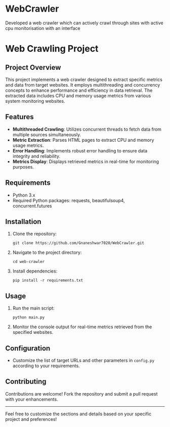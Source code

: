 # WebCrawler
Developed a web crawler which can actively crawl through sites with active cpu monitorisation with an interface

# Web Crawling Project

## Project Overview
This project implements a web crawler designed to extract specific metrics and data from target websites. It employs multithreading and concurrency concepts to enhance performance and efficiency in data retrieval. The extracted data includes CPU and memory usage metrics from various system monitoring websites.

## Features
- **Multithreaded Crawling**: Utilizes concurrent threads to fetch data from multiple sources simultaneously.
- **Metric Extraction**: Parses HTML pages to extract CPU and memory usage metrics.
- **Error Handling**: Implements robust error handling to ensure data integrity and reliability.
- **Metrics Display**: Displays retrieved metrics in real-time for monitoring purposes.

## Requirements
- Python 3.x
- Required Python packages: requests, beautifulsoup4, concurrent.futures

## Installation
1. Clone the repository:
   ```
   git clone https://github.com/Gnaneshwar7020/WebCrawler.git
   ```
2. Navigate to the project directory:
   ```
   cd web-crawler
   ```
3. Install dependencies:
   ```
   pip install -r requirements.txt
   ```

## Usage
1. Run the main script:
   ```
   python main.py
   ```
2. Monitor the console output for real-time metrics retrieved from the specified websites.

## Configuration
- Customize the list of target URLs and other parameters in `config.py` according to your requirements.

## Contributing
Contributions are welcome! Fork the repository and submit a pull request with your enhancements.


---

Feel free to customize the sections and details based on your specific project and preferences!
